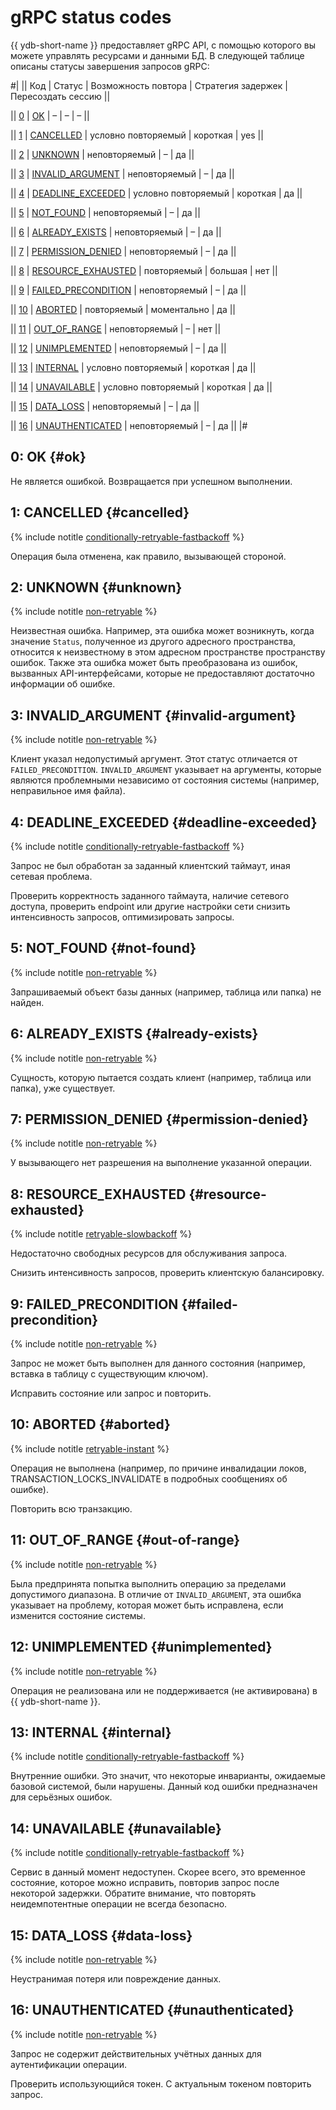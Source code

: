 # gRPC status codes

{{ ydb-short-name }} предоставляет gRPC API, с помощью которого вы можете управлять ресурсами и данными БД. В следующей таблице описаны статусы завершения запросов gRPC:

#|
||
Код
|
Статус
|
Возможность повтора
|
Стратегия задержек
|
Пересоздать сессию
||

||
[0](#ok)
|
[OK](#ok)
|
–
|
–
|
–
||

||
[1](#cancelled)
|
[CANCELLED](#cancelled)
|
условно повторяемый
|
короткая
|
yes
||

||
[2](#unknown)
|
[UNKNOWN](#unknown)
|
неповторяемый
|
–
|
да
||

||
[3](#invalid-argument)
|
[INVALID_ARGUMENT](#invalid-argument)
|
неповторяемый
|
–
|
да
||

||
[4](#deadline-exceeded)
|
[DEADLINE_EXCEEDED](#deadline-exceeded)
|
условно повторяемый
|
короткая
|
да
||

||
[5](#not-found)
|
[NOT_FOUND](#not-found)
|
неповторяемый
|
–
|
да
||

||
[6](#already-exists)
|
[ALREADY_EXISTS](#already-exists)
|
неповторяемый
|
–
|
да
||

||
[7](#permission-denied)
|
[PERMISSION_DENIED](#permission-denied)
|
неповторяемый
|
–
|
да
||

||
[8](#resource-exhausted)
|
[RESOURCE_EXHAUSTED](#resource-exhausted)
|
повторяемый
|
большая
|
нет
||

||
[9](#failed-precondition)
|
[FAILED_PRECONDITION](#failed-precondition)
|
неповторяемый
|
–
|
да
||

||
[10](#aborted)
|
[ABORTED](#aborted)
|
повторяемый
|
моментально
|
да
||

||
[11](#out-of-range)
|
[OUT_OF_RANGE](#out-of-range)
|
неповторяемый
|
–
|
нет
||

||
[12](#unimplemented)
|
[UNIMPLEMENTED](#unimplemented)
|
неповторяемый
|
–
|
да
||

||
[13](#internal)
|
[INTERNAL](#internal)
|
условно повторяемый
|
короткая
|
да
||

||
[14](#unavailable)
|
[UNAVAILABLE](#unavailable)
|
условно повторяемый
|
короткая
|
да
||

||
[15](#data-loss)
|
[DATA_LOSS](#data-loss)
|
неповторяемый
|
–
|
да
||

||
[16](#unauthenticated)
|
[UNAUTHENTICATED](#unauthenticated)
|
неповторяемый
|
–
|
да
||
|#

## 0: OK {#ok}

Не является ошибкой. Возвращается при успешном выполнении.

<div class="tags_list">

## 1: CANCELLED {#cancelled}

{% include notitle [conditionally-retryable-fastbackoff](./_includes/tags.md#conditionally-retryable-fastbackoff) %}

</div>

Операция была отменена, как правило, вызывающей стороной.

<div class="tags_list">

## 2: UNKNOWN {#unknown}

{% include notitle [non-retryable](./_includes/tags.md#non-retryable) %}

</div>

Неизвестная ошибка. Например, эта ошибка может возникнуть, когда значение `Status`, полученное из другого адресного пространства, относится к неизвестному в этом адресном пространстве пространству ошибок. Также эта ошибка может быть преобразована из ошибок, вызванных API-интерфейсами, которые не предоставляют достаточно информации об ошибке.

<div class="tags_list">

## 3: INVALID_ARGUMENT {#invalid-argument}

{% include notitle [non-retryable](./_includes/tags.md#non-retryable) %}

</div>

Клиент указал недопустимый аргумент. Этот статус отличается от `FAILED_PRECONDITION`. `INVALID_ARGUMENT` указывает на аргументы, которые являются проблемными независимо от состояния системы (например, неправильное имя файла).

<div class="tags_list">

## 4: DEADLINE_EXCEEDED {#deadline-exceeded}

{% include notitle [conditionally-retryable-fastbackoff](./_includes/tags.md#conditionally-retryable-fastbackoff) %}

</div>

Запрос не был обработан за заданный клиентский таймаут, иная сетевая проблема.

Проверить корректность заданного таймаута, наличие сетевого доступа, проверить endpoint или другие настройки сети снизить интенсивность запросов, оптимизировать запросы.

<div class="tags_list">

## 5: NOT_FOUND {#not-found}

{% include notitle [non-retryable](./_includes/tags.md#non-retryable) %}

</div>

Запрашиваемый объект базы данных (например, таблица или папка) не найден.

<div class="tags_list">

## 6: ALREADY_EXISTS {#already-exists}

{% include notitle [non-retryable](./_includes/tags.md#non-retryable) %}

</div>

Сущность, которую пытается создать клиент (например, таблица или папка), уже существует.

<div class="tags_list">

## 7: PERMISSION_DENIED {#permission-denied}

{% include notitle [non-retryable](./_includes/tags.md#non-retryable) %}

</div>

У вызывающего нет разрешения на выполнение указанной операции.

<div class="tags_list">

## 8: RESOURCE_EXHAUSTED {#resource-exhausted}

{% include notitle [retryable-slowbackoff](./_includes/tags.md#retryable-slowbackoff) %}

</div>

Недостаточно свободных ресурсов для обслуживания запроса.

Снизить интенсивность запросов, проверить клиентскую балансировку.

<div class="tags_list">

## 9: FAILED_PRECONDITION {#failed-precondition}

{% include notitle [non-retryable](./_includes/tags.md#non-retryable) %}

</div>

Запрос не может быть выполнен для данного состояния (например, вставка в таблицу с существующим ключом).

Исправить состояние или запрос и повторить.

<div class="tags_list">

## 10: ABORTED {#aborted}

{% include notitle [retryable-instant](./_includes/tags.md#retryable) %}

</div>

Операция не выполнена (например, по причине инвалидации локов, TRANSACTION_LOCKS_INVALIDATE в подробных сообщениях об ошибке).

Повторить всю транзакцию.

<div class="tags_list">

## 11: OUT_OF_RANGE {#out-of-range}

{% include notitle [non-retryable](./_includes/tags.md#non-retryable) %}

</div>

Была предпринята попытка выполнить операцию за пределами допустимого диапазона. В отличие от `INVALID_ARGUMENT`, эта ошибка указывает на проблему, которая может быть исправлена, если изменится состояние системы.

<div class="tags_list">

## 12: UNIMPLEMENTED {#unimplemented}

{% include notitle [non-retryable](./_includes/tags.md#non-retryable) %}

</div>

Операция не реализована или не поддерживается (не активирована) в {{ ydb-short-name }}.

<div class="tags_list">

## 13: INTERNAL {#internal}

{% include notitle [conditionally-retryable-fastbackoff](./_includes/tags.md#conditionally-retryable-fastbackoff) %}

</div>

Внутренние ошибки. Это значит, что некоторые инварианты, ожидаемые базовой системой, были нарушены. Данный код ошибки предназначен для серьёзных ошибок.

<div class="tags_list">

## 14: UNAVAILABLE {#unavailable}

{% include notitle [conditionally-retryable-fastbackoff](./_includes/tags.md#conditionally-retryable-fastbackoff) %}

</div>

Сервис в данный момент недоступен. Скорее всего, это временное состояние, которое можно исправить, повторив запрос после некоторой задержки. Обратите внимание, что повторять неидемпотентные операции не всегда безопасно.

<div class="tags_list">

## 15: DATA_LOSS {#data-loss}

{% include notitle [non-retryable](./_includes/tags.md#non-retryable) %}

</div>

Неустранимая потеря или повреждение данных.

<div class="tags_list">

## 16: UNAUTHENTICATED {#unauthenticated}

{% include notitle [non-retryable](./_includes/tags.md#non-retryable) %}

</div>

Запрос не содержит действительных учётных данных для аутентификации операции.

Проверить использующийся токен. С актуальным токеном повторить запрос.
